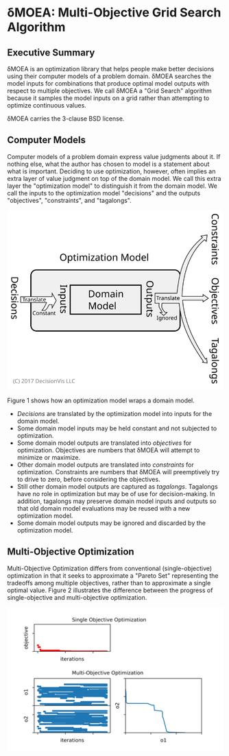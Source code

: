# δMOEA: Multi-Objective Grid Search Algorithm

## Executive Summary

δMOEA is an optimization library that helps people
make better decisions using their computer models of a
problem domain.  δMOEA searches the model inputs for
combinations that produce optimal model outputs with
respect to multiple objectives.  We call δMOEA a "Grid
Search" algorithm because it samples the model inputs on a
grid rather than attempting to optimize continuous values.

δMOEA carries the 3-clause BSD license.

## Computer Models

Computer models of a problem domain express value judgments
about it.  If nothing else, what the author has chosen to
model is a statement about what is important.  Deciding to
use optimization, however, often implies an extra layer
of value judgment on top of the domain model.  We call
this extra layer the "optimization model" to distinguish
it from the domain model.  We call the inputs to
the optimization model "decisions" and the outputs
"objectives", "constraints", and "tagalongs".

![Figure 1: Optimization model and domain model.](svg/model.svg)

Figure 1 shows how an optimization model wraps a domain
model.

* _Decisions_ are translated by the optimization model into
inputs for the domain model.
* Some domain model inputs may be held constant and not
subjected to optimization.
* Some domain model outputs are translated into _objectives_
for optimization.  Objectives are numbers that δMOEA will
attempt to minimize or maximize.
* Other domain model outputs are translated into
_constraints_ for optimization.  Constraints are numbers
that δMOEA will preemptively try to drive to zero, before
considering the objectives.
* Still other domain model outputs are captured as
_tagalongs_.  Tagalongs have no role in optimization but may
be of use for decision-making.  In addition, tagalongs
may preserve domain model inputs and outputs so that
old domain model evaluations may be reused with a new
optimization model.
* Some domain model outputs may be ignored and discarded
by the optimization model.

## Multi-Objective Optimization

Multi-Objective Optimization differs from conventional
(single-objective) optimization in that it seeks to
approximate a "Pareto Set" representing the tradeoffs among
multiple objectives, rather than to approximate a single
optimal value.  Figure 2 illustrates the difference between
the progress of single-objective and multi-objective
optimization.

![Figure 2: Single objective versus multi-objective optimization.](svg/multiobjective.svg)
